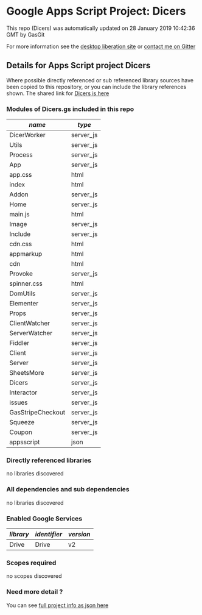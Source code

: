 # Google Apps Script Project: Dicers
This repo (Dicers) was automatically updated on 28 January 2019 10:42:36 GMT by GasGit

For more information see the [desktop liberation site](https://ramblings.mcpher.com/drive-sdk-and-github/getting-your-apps-scripts-to-github/ "desktop liberation") or [contact me on Gitter](https://gitter.im/desktopliberation/community "Bruce McPherson - GDE")
## Details for Apps Script project Dicers
Where possible directly referenced or sub referenced library sources have been copied to this repository, or you can include the library references shown. 
The shared link for [Dicers is here](https://script.google.com/d/1uASC36CnbcK6JweOwH9ufWrPe-eZ4vBUxtoEC985-pcX4z8ytl64pGfh/edit?usp=sharing "open in the GAS IDE")

### Modules of Dicers.gs included in this repo
*name*|*type*
--- | --- 
DicerWorker| server_js
Utils| server_js
Process| server_js
App| server_js
app.css| html
index| html
Addon| server_js
Home| server_js
main.js| html
Image| server_js
Include| server_js
cdn.css| html
appmarkup| html
cdn| html
Provoke| server_js
spinner.css| html
DomUtils| server_js
Elementer| server_js
Props| server_js
ClientWatcher| server_js
ServerWatcher| server_js
Fiddler| server_js
Client| server_js
Server| server_js
SheetsMore| server_js
Dicers| server_js
Interactor| server_js
issues| server_js
GasStripeCheckout| server_js
Squeeze| server_js
Coupon| server_js
appsscript| json
### Directly referenced libraries
no libraries discovered
### All dependencies and sub dependencies
no libraries discovered
### Enabled Google Services
*library*|*identifier*|*version*
--- | --- | --- 
Drive| Drive|v2
### Scopes required
no scopes discovered
### Need more detail ?
You can see [full project info as json here](info.json)
